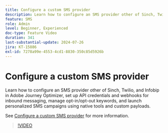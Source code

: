 ```yaml
---
title: Configure a custom SMS provider
description: Learn how to configure an SMS provider other of Sinch, Twilio, and Infobip in Adobe Journey Optimizer, set up API credentials and webhooks for inbound messaging, manage opt-in/opt-out keywords, and launch personalized SMS campaigns using native tools and custom payloads.
feature: SMS
role: Admin
level: Beginner, Experienced
doc-type: Feature Video
duration: 341
last-substantial-update: 2024-07-26
jira: KT-15886
exl-id: 7278a99e-4553-4cd1-8830-350c85d5926b
---
```

# Configure a custom SMS provider

Learn how to configure an SMS provider other of Sinch, Twilio, and Infobip in Adobe Journey Optimizer, set up API credentials and webhooks for inbound messaging, manage opt-in/opt-out keywords, and launch personalized SMS campaigns using native tools and custom payloads.

See [Configure a custom SMS provider](https://experienceleague.adobe.com/en/docs/journey-optimizer/using/channels/sms/configure-sms/sms-configuration-custom) for more information.

>[!VIDEO](https://video.tv.adobe.com/v/3431625/?learn=on&enablevpops)
